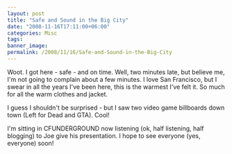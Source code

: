 ```yaml
---
layout: post
title: "Safe and Sound in the Big City"
date: "2008-11-16T17:11:00+06:00"
categories: Misc 
tags: 
banner_image: 
permalink: /2008/11/16/Safe-and-Sound-in-the-Big-City
---
```


Woot. I got here - safe - and on time. Well, two minutes late, but believe me, I'm not going to complain about a few minutes. I love San Francisco, but I swear in all the years I've been here, this is the warmest I've felt it. So much for all the warm clothes and jacket.

I guess I shouldn't be surprised - but I saw two video game billboards down town (Left for Dead and GTA). Cool! 

I'm sitting in CFUNDERGROUND now listening (ok, half listening, half blogging) to Joe give his presentation. I hope to see everyone (yes, everyone) soon!